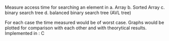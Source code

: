 Measure access time for searching an element in 
a. Array  b. Sorted Array   c. binary search tree   d. balanced binary search tree (AVL tree)

For each case the time measured would be of worst case.
Graphs would be plotted for comparison with each other and with theorytical results.
Implemented in : C

